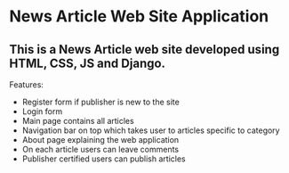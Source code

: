 # News Article Web Site Application

## This is a News Article web site developed using HTML, CSS, JS and Django.

Features:
- Register form if publisher is new to the site
- Login form
- Main page contains all articles
- Navigation bar on top which takes user to articles specific to category
- About page explaining the web application
- On each article users can leave comments
- Publisher certified users can publish articles
